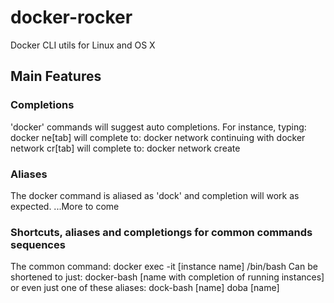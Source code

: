 # docker-rocker
Docker CLI utils for Linux and OS X

## Main Features

### Completions
'docker' commands will suggest auto completions.  For instance, typing:
	docker ne[tab]
will complete to:
	docker network
continuing with
	docker network cr[tab]
will complete to:
	docker network create
### Aliases
The docker command is aliased as 'dock' and completion will work as expected.
...More to come
### Shortcuts, aliases and completiongs for common commands sequences
The common command:
	docker exec -it [instance name] /bin/bash
Can be shortened to just:
	docker-bash [name with completion of running instances]
or even just one of these aliases:
	dock-bash [name]
	doba [name]
